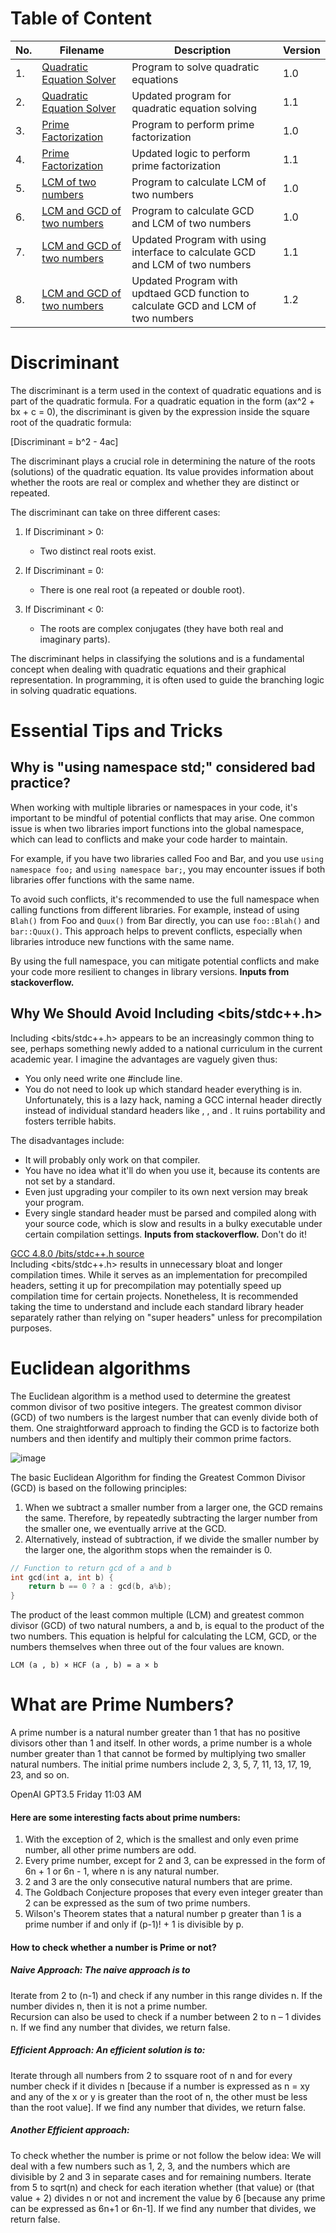 # Table of Content

| No. | Filename                                             | Description                                      | Version |
|-----|------------------------------------------------------|--------------------------------------------------|---------|
| 1.  | [Quadratic Equation Solver ](./Quadratic_Equation_Solver_V1.0.cpp) | Program to solve quadratic equations     | 1.0     |
| 2.  | [Quadratic Equation Solver](./Quadratic_Equation_Solver_V1.1.cpp) | Updated program for quadratic equation solving     | 1.1     |
| 3.  | [Prime Factorization](./Prime_Factorization_V1.0.cpp) | Program to perform prime factorization            | 1.0     |
| 4.  | [Prime Factorization](./Prime_Factorization_V1.1.cpp) | Updated logic to perform prime factorization            | 1.1    |
| 5.  | [LCM of two numbers](./LCM_two_numbers_V1.0.cpp)         | Program to calculate LCM of two numbers           | 1.0     |
| 6.  | [LCM and GCD of two numbers](./GCD_two_numbers_V1.0.cpp)         | Program to calculate GCD and LCM of two numbers           | 1.0     |
| 7.  | [LCM and GCD of two numbers](./GCD_LCM_two_numbers_V1.1.cpp) | Updated Program with using interface to calculate GCD and LCM of two numbers   | 1.1     |
| 8.  | [LCM and GCD of two numbers](./GCD_LCM_two_numbers_V1.2.cpp) | Updated Program with updtaed GCD function to calculate GCD and LCM of two numbers      | 1.2     |

# Discriminant

The discriminant is a term used in the context of quadratic equations and is part of the quadratic formula. For a quadratic equation in the form (ax^2 + bx + c = 0), the discriminant is given by the expression inside the square root of the quadratic formula:

[Discriminant = b^2 - 4ac]

The discriminant plays a crucial role in determining the nature of the roots (solutions) of the quadratic equation. Its value provides information about whether the roots are real or complex and whether they are distinct or repeated.

The discriminant can take on three different cases:

1. If Discriminant > 0:
   - Two distinct real roots exist.

2. If Discriminant = 0:
   - There is one real root (a repeated or double root).

3. If Discriminant < 0:
   - The roots are complex conjugates (they have both real and imaginary parts).

The discriminant helps in classifying the solutions and is a fundamental concept when dealing with quadratic equations and their graphical representation. In programming, it is often used to guide the branching logic in solving quadratic equations.

# Essential Tips and Tricks

## **Why is "using namespace std;" considered bad practice?**

When working with multiple libraries or namespaces in your code, it's important to be mindful of potential conflicts that may arise. One common issue is when two libraries import functions into the global namespace, which can lead to conflicts and make your code harder to maintain.

For example, if you have two libraries called Foo and Bar, and you use `using namespace foo;` and `using namespace bar;`, you may encounter issues if both libraries offer functions with the same name.

To avoid such conflicts, it's recommended to use the full namespace when calling functions from different libraries. For example, instead of using `Blah()` from Foo and `Quux()` from Bar directly, you can use `foo::Blah()` and `bar::Quux()`. This approach helps to prevent conflicts, especially when libraries introduce new functions with the same name.

By using the full namespace, you can mitigate potential conflicts and make your code more resilient to changes in library versions.
**Inputs from stackoverflow.**

## Why We  Should Avoid Including <bits/stdc++.h>

Including <bits/stdc++.h> appears to be an increasingly common thing to see, perhaps something newly added to a national curriculum in the current academic year.
I imagine the advantages are vaguely given thus:
- You only need write one #include line.
- You do not need to look up which standard header everything is in.
Unfortunately, this is a lazy hack, naming a GCC internal header directly instead of individual standard headers like <string>, <iostream>, and <vector>. It ruins portability and fosters terrible habits.

The disadvantages include:
- It will probably only work on that compiler.
- You have no idea what it'll do when you use it, because its contents are not set by a standard.
- Even just upgrading your compiler to its own next version may break your program.
- Every single standard header must be parsed and compiled along with your source code, which is slow and results in a bulky executable under certain compilation settings. **Inputs from stackoverflow.**
Don't do it!

[GCC 4.8.0 /bits/stdc++.h source](https://gcc.gnu.org/onlinedocs/gcc-4.8.0/libstdc++/api/a01541_source.html)
<br>
Including <bits/stdc++.h> results in unnecessary bloat and longer compilation times. While it serves as an implementation for precompiled headers, setting it up for precompilation may potentially speed up compilation time for certain projects. Nonetheless, It is recommended taking the time to understand and include each standard library header separately rather than relying on "super headers" unless for precompilation purposes.

# Euclidean algorithms 

The Euclidean algorithm is a method used to determine the greatest common divisor of two positive integers. The greatest common divisor (GCD) of two numbers is the largest number that can evenly divide both of them. One straightforward approach to finding the GCD is to factorize both numbers and then identify and multiply their common prime factors.

![image](https://github.com/nitishhsinghhh/Tips-and-Tricks-Programming-using-Cpp/assets/93253740/a91c9d63-3a4f-4175-97c9-abda1084f2ae)

The basic Euclidean Algorithm for finding the Greatest Common Divisor (GCD) is based on the following principles:

1. When we subtract a smaller number from a larger one, the GCD remains the same. Therefore, by repeatedly subtracting the larger number from the smaller one, we eventually arrive at the GCD.
2. Alternatively, instead of subtraction, if we divide the smaller number by the larger one, the algorithm stops when the remainder is 0.

```cpp
// Function to return gcd of a and b
int gcd(int a, int b) {
    return b == 0 ? a : gcd(b, a%b);
}
```

The product of the least common multiple (LCM) and greatest common divisor (GCD) of two natural numbers, a and b, is equal to the product of the two numbers. This equation is helpful for calculating the LCM, GCD, or the numbers themselves when three out of the four values are known.

```
LCM (a , b) × HCF (a , b) = a × b
```

# What are Prime Numbers?
A prime number is a natural number greater than 1 that has no positive divisors other than 1 and itself. In other words, a prime number is a whole number greater than 1 that cannot be formed by multiplying two smaller natural numbers. The initial prime numbers include 2, 3, 5, 7, 11, 13, 17, 19, 23, and so on.

OpenAI GPT3.5
Friday 11:03 AM

#### Here are some interesting facts about prime numbers:

1. With the exception of 2, which is the smallest and only even prime number, all other prime numbers are odd.
2. Every prime number, except for 2 and 3, can be expressed in the form of 6n + 1 or 6n - 1, where n is any natural number.
3. 2 and 3 are the only consecutive natural numbers that are prime.
4. The Goldbach Conjecture proposes that every even integer greater than 2 can be expressed as the sum of two prime numbers.
5. Wilson's Theorem states that a natural number p greater than 1 is a prime number if and only if (p-1)! + 1 is divisible by p.

#### How to check whether a number is Prime or not? 

##### Naive Approach: The naive approach is to
Iterate from 2 to  (n-1) and check if any number in this range divides n. If the number divides n, then it is not a prime number.
<br>
Recursion can also be used to check if a number between 2 to n – 1 divides n. If we find any number that divides, we return false.

##### Efficient Approach: An efficient solution is to:
Iterate through all numbers from 2 to ssquare root of n and for every number check if it divides n [because if a number is expressed as n = xy and any of the x or y is greater than the root of n, the other must be less than the root value]. If we find any number that divides, we return false.

##### Another Efficient approach: 
To check whether  the number is prime or not follow the below idea:
We will deal with a few numbers such as 1, 2, 3, and the numbers which are divisible by 2 and 3 in separate cases and for remaining numbers. Iterate from 5 to sqrt(n) and check for each iteration whether (that value) or (that value + 2) divides n or not and increment the value by 6 [because any prime can be expressed as 6n+1 or 6n-1]. If we find any number that divides, we return false.
